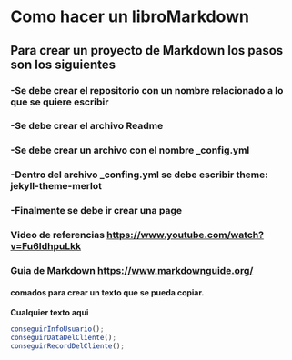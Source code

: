 # Como hacer un libroMarkdown
## Para crear un proyecto de Markdown los pasos son los siguientes
### -Se debe crear el repositorio con un nombre relacionado a lo que se quiere escribir
### -Se debe crear el archivo Readme
### -Se debe crear un archivo con el nombre _config.yml
### -Dentro del archivo _confing.yml se debe escribir theme: jekyll-theme-merlot
### -Finalmente se debe ir crear una page
### Video de referencias https://www.youtube.com/watch?v=Fu6IdhpuLkk
### Guia de Markdown https://www.markdownguide.org/


#### comados para crear un texto que se pueda copiar.
**Cualquier texto aqui**
```javascript
conseguirInfoUsuario();
conseguirDataDelCliente();
conseguirRecordDelCliente();
```
